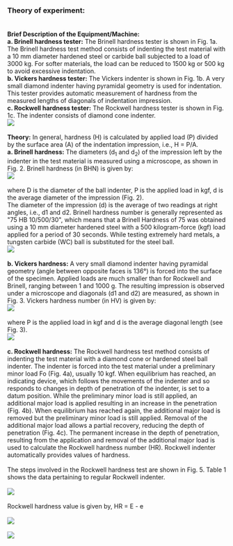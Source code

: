 ### Theory of experiment:<br><br>
<b>Brief Description of the Equipment/Machine: </b><br>
<b>a. Brinell hardness tester:</b> The Brinell hardness tester is shown in Fig. 1a. The Brinell hardness test method consists of indenting the test material with a 10 mm diameter hardened steel or carbide ball subjected to a load of 3000 kg. For softer materials, the load can be reduced to 1500 kg or 500 kg to avoid excessive indentation. <br>
<b>b. Vickers hardness tester:</b> The Vickers indenter is shown in Fig. 1b. A very small diamond indenter having pyramidal geometry is used for indentation. This tester provides automatic measurement of hardness from the measured lengths of diagonals of indentation impression.<br>
<b>c. Rockwell hardness tester:</b> The Rockwell hardness tester is shown in Fig. 1c. The indenter consists of diamond cone indenter.<br> 
<image src="images/image 1.png"><br><br>
<b>Theory:</b> In general, hardness (H) is calculated by applied load (P) divided by the surface area (A) of the indentation impression, i.e., H = P/A.<br> 
<b>a. Brinell hardness:</b> The diameters (d<sub>1</sub> and d<sub>2</sub>) of the impression left by the indenter in the test material is measured using a microscope, as shown in Fig. 2. Brinell hardness (in BHN) is given by:<br>
<image src="images/image f.png"><br><br>
where D is the diameter of the ball indenter, P is the applied load in kgf, d is the average diameter of the impression (Fig. 2).<br>
The diameter of the impression (d) is the average of two readings at right angles, i.e., d1 and d2. Brinell hardness number is generally represented as "75 HB 10/500/30", which means that a Brinell Hardness of 75 was obtained using a 10 mm diameter hardened steel with a 500 kilogram-force (kgf) load applied for a period of 30 seconds. While testing extremely hard metals, a tungsten carbide (WC) ball is substituted for the steel ball.<br>
<image src="images/image2.png"><br><br>
<b>b. Vickers hardness:</b> A very small diamond indenter having pyramidal geometry (angle between opposite faces is 136°) is forced into the surface of the specimen. Applied loads are much smaller than for Rockwell and Brinell, ranging between 1 and 1000 g. The resulting impression is observed under a microscope and diagonals (d1 and d2) are measured, as shown in Fig. 3. Vickers hardness number (in HV) is given by:<br>
<image src="images/imagef2.png"><br><br>
where P is the applied load in kgf and d is the average diagonal length (see Fig. 3).<br>
<image src="images/image3.png"><br><br>
<b>c. Rockwell hardness:</b> The Rockwell hardness test method consists of indenting the test material with a diamond cone or hardened steel ball indenter. The indenter is forced into the test material under a preliminary minor load Fo (Fig. 4a), usually 10 kgf. When equilibrium has reached, an indicating device, which follows the movements of the indenter and so responds to changes in depth of penetration of the indenter, is set to a datum position. While the preliminary minor load is still applied, an additional major load is applied resulting in an increase in the penetration (Fig. 4b). When equilibrium has reached again, the additional major load is removed but the preliminary minor load is still applied. Removal of the additional major load allows a partial recovery, reducing the depth of penetration (Fig. 4c). The permanent increase in the depth of penetration, resulting from the application and removal of the additional major load is used to calculate the Rockwell hardness number (HR). Rockwell indenter automatically provides values of hardness.<br><br>
The steps involved in the Rockwell hardness test are shown in Fig. 5. Table 1 shows the data pertaining to regular Rockwell indenter. <br><br>
<image src="images/image4.png"><br><br>
Rockwell hardness value is given by, HR = E - e <br><br>
<image src="images/image5.png"><br><br>
<image src="images/image6.png">



